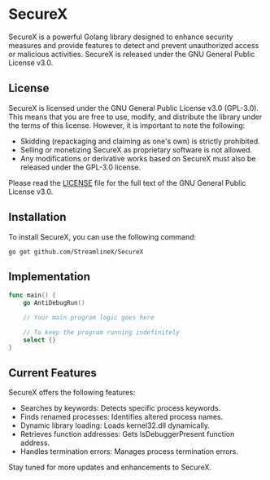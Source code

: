 # SecureX

SecureX is a powerful Golang library designed to enhance security measures and provide features to detect and prevent unauthorized access or malicious activities. SecureX is released under the GNU General Public License v3.0.

## License

SecureX is licensed under the GNU General Public License v3.0 (GPL-3.0). This means that you are free to use, modify, and distribute the library under the terms of this license. However, it is important to note the following:

- Skidding (repackaging and claiming as one's own) is strictly prohibited.
- Selling or monetizing SecureX as proprietary software is not allowed.
- Any modifications or derivative works based on SecureX must also be released under the GPL-3.0 license.

Please read the [LICENSE](LICENSE) file for the full text of the GNU General Public License v3.0.

## Installation

To install SecureX, you can use the following command:

```shell
go get github.com/StreamlineX/SecureX
```

## Implementation

```go
func main() {
	go AntiDebugRun()

	// Your main program logic goes here

	// To keep the program running indefinitely
	select {}
}
```

## Current Features

SecureX offers the following features:
- Searches by keywords: Detects specific process keywords.
- Finds renamed processes: Identifies altered process names.
- Dynamic library loading: Loads kernel32.dll dynamically.
- Retrieves function addresses: Gets IsDebuggerPresent function address.
- Handles termination errors: Manages process termination errors.

Stay tuned for more updates and enhancements to SecureX.
